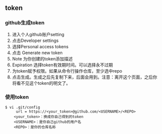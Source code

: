 
## token
### github生成token
1. 进入个人github账户setting
2. 点击Developer settings
3. 选择Personal access tokens
4. 点击 Generate new token
5. Note 为你创建的token添加描述
6. Expiration 选择token有效期时间。可以选择永不过期
7. 为token赋予权限。如果从命令行操作仓库，至少选中repo
8. 点击生成。生成之后先复制下来，后面会用到。注意：离开这个页面，之后你将看不见这个token的明文了。
### 使用token
```
$ vi .git/config
     url = https://<your_token>@github.com/<USERNAME>/<REPO>
    <your_token>：换成你自己得到的token
    <USERNAME>：是你自己github的用户名
    <REPO>：是你的仓库名称
```